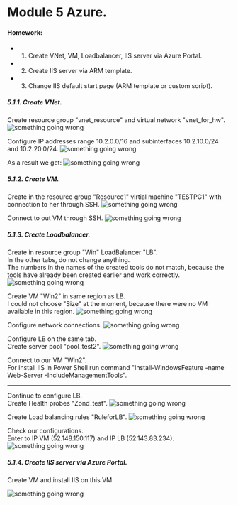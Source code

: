 # Module 5 Azure.

#### Homework: 
* 1. Create VNet, VM, Loadbalancer, IIS server via Azure Portal.
* 2. Create IIS server via ARM template.
* 3. Change IIS default start page (ARM template or custom script).


##### 5.1.1. Create VNet.

Create resource group "vnet_resource" and virtual network "vnet_for_hw".
![something going wrong](https://user-images.githubusercontent.com/22638433/76379887-09275300-635a-11ea-8344-d34fa74f74f3.PN)

Configure IP addresses range 10.2.0.0/16 and subinterfaces 10.2.10.0/24 and 10.2.20.0/24.
![something going wrong](https://user-images.githubusercontent.com/22638433/76379887-09275300-635a-11ea-8344-d34fa74f74f3.PN)

As a result we get:
![something going wrong](https://user-images.githubusercontent.com/22638433/76379887-09275300-635a-11ea-8344-d34fa74f74f3.PN)


##### 5.1.2. Create VM.

Create in the resource group "Resource1" virtial machine "TESTPC1" with connection to her through SSH.
![something going wrong](https://user-images.githubusercontent.com/22638433/76379887-09275300-635a-11ea-8344-d34fa74f74f3.PN)

Connect to out VM through SSH.
![something going wrong](https://user-images.githubusercontent.com/22638433/76379887-09275300-635a-11ea-8344-d34fa74f74f3.PN)


##### 5.1.3. Create Loadbalancer.

Create in resource group "Win" LoadBalancer "LB".<br>
In the other tabs, do not change anything. <br>
The numbers in the names of the created tools do not match, because the tools have already been created earlier and work correctly. <br>
![something going wrong](https://user-images.githubusercontent.com/22638433/77929543-74f24100-72b2-11ea-9e23-d4b796afd2f5.PNG)

Create VM "Win2" in same region as LB. <br>
I could not choose "Size" at the moment, because there were no VM available in this region.
![something going wrong](https://user-images.githubusercontent.com/22638433/77929541-7459aa80-72b2-11ea-9ffd-e04f9a183a85.PNG)

Configure network connections.
![something going wrong](https://user-images.githubusercontent.com/22638433/77929541-7459aa80-72b2-11ea-9ffd-e04f9a183a85.PN)

Configure LB on the same tab. <br>
Create server pool "pool_test2".
![something going wrong](https://user-images.githubusercontent.com/22638433/77929541-7459aa80-72b2-11ea-9ffd-e04f9a183a85.PN)

Connect to our VM "Win2". <br>
For install IIS in Power Shell run command "Install-WindowsFeature -name Web-Server -IncludeManagementTools". <br>

_________

Сontinue to configure LB. <br>
Create Health probes "Zond_test".
![something going wrong](https://user-images.githubusercontent.com/22638433/77929541-7459aa80-72b2-11ea-9ffd-e04f9a183a85.PN)

Create Load balancing rules "RuleforLB".
![something going wrong](https://user-images.githubusercontent.com/22638433/77929541-7459aa80-72b2-11ea-9ffd-e04f9a183a85.PN)

Check our configurations. <br>
Enter to IP VM (52.148.150.117) and IP LB (52.143.83.234).
![something going wrong](https://user-images.githubusercontent.com/22638433/77929541-7459aa80-72b2-11ea-9ffd-e04f9a183a85.PN)


##### 5.1.4. Create IIS server via Azure Portal.

Create VM and install IIS on this VM.

![something going wrong](https://user-images.githubusercontent.com/22638433/76379908-0d537080-635a-11ea-83a4-9f2922fbfc9c.PN)